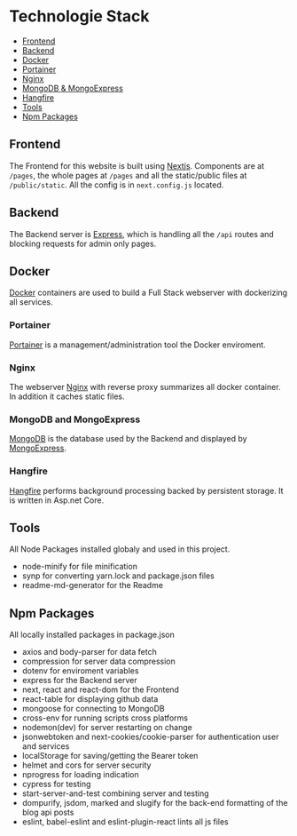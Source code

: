 # Technologie Stack

- [Frontend](#frontend)
- [Backend](#backend)
- [Docker](#docker)
- [Portainer](#portainer)
- [Nginx](#nginx)
- [MongoDB & MongoExpress](#mongodb-and-mongoexpress)
- [Hangfire](#hangfire)
- [Tools](#tools)
- [Npm Packages](#npm-packages)

## Frontend

The Frontend for this website is built using [Nextjs](https://nextjs.org/). Components are at `/pages`, the whole pages at `/pages` and all the static/public files at `/public/static`. All the config is in `next.config.js` located.

## Backend

The Backend server is [Express](https://expressjs.com/), which is handling all the `/api` routes and blocking requests for admin only pages.

## Docker

[Docker](https://www.docker.com/) containers are used to build a Full Stack webserver with dockerizing all services.

### Portainer

[Portainer](https://portainer.io/) is a management/administration tool the Docker enviroment.

### Nginx

The webserver [Nginx](https://www.nginx.com/) with reverse proxy summarizes all docker container. In addition it caches static files.

### MongoDB and MongoExpress

[MongoDB](https://mongodb.com/) is the database used by the Backend and displayed by [MongoExpress](https://github.com/mongo-express/mongo-express).

### Hangfire

[Hangfire](https://www.hangfire.io/) performs background processing backed by persistent storage. It is written in Asp.net Core.

## Tools

All Node Packages installed globaly and used in this project.

- node-minify for file minification
- synp for converting yarn.lock and package.json files
- readme-md-generator for the Readme

## Npm Packages

All locally installed packages in package.json

- axios and body-parser for data fetch
- compression for server data compression
- dotenv for enviroment variables
- express for the Backend server
- next, react and react-dom for the Frontend
- react-table for displaying github data
- mongoose for connecting to MongoDB
- cross-env for running scripts cross platforms
- nodemon(dev) for server restarting on change
- jsonwebtoken and next-cookies/cookie-parser for authentication user and services
- localStorage for saving/getting the Bearer token
- helmet and cors for server security
- nprogress for loading indication
- cypress for testing
- start-server-and-test combining server and testing
- dompurify, jsdom, marked and slugify for the back-end formatting of the blog api posts
- eslint, babel-eslint and eslint-plugin-react lints all js files
